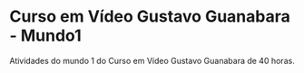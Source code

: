 # Curso em Vídeo Gustavo Guanabara - Mundo1
Atividades do mundo 1 do Curso em Vídeo Gustavo Guanabara de 40 horas.
 
